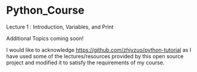 # Python_Course
 
 Lecture 1 : Introduction, Variables, and Print
 
Additional Topics coming soon!

I would like to acknowledge https://github.com/zhiyzuo/python-tutorial as I have used some of the lectures/resources provided by this open source project and modified it to satisfy the requirements of my course.
